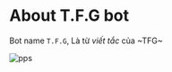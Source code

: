 # About T.F.G bot
Bot name `T.F.G`, Là từ *viết tắc* của ~TFG~

![pps](/examples/promo_pig_sheep.png)
